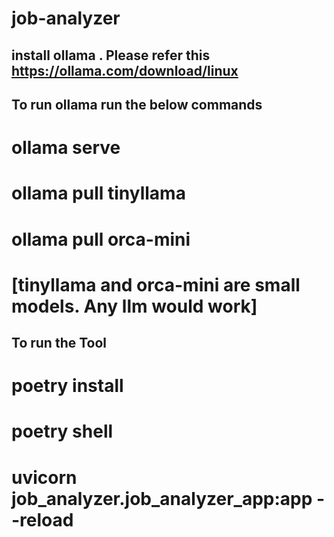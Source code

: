 # job-analyzer

## install ollama . Please refer this https://ollama.com/download/linux

## To run ollama run the below commands
# ollama serve
# ollama pull tinyllama
# ollama pull orca-mini

# [tinyllama and orca-mini are small models. Any llm would work]

## To run the Tool
# poetry install
# poetry shell
# uvicorn job_analyzer.job_analyzer_app:app --reload 